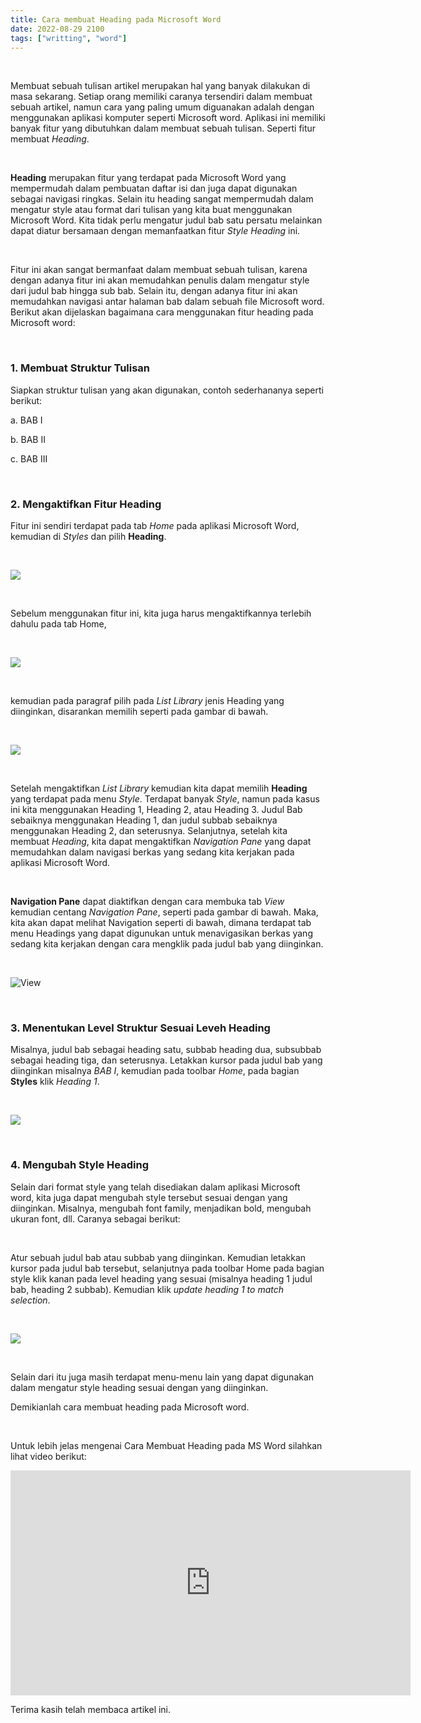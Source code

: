 ```yaml
---
title: Cara membuat Heading pada Microsoft Word
date: 2022-08-29 2100
tags: ["writting", "word"]
---
```


<br>

Membuat sebuah tulisan artikel merupakan hal yang banyak dilakukan di masa sekarang. Setiap orang memiliki caranya tersendiri dalam membuat sebuah artikel, namun cara yang paling umum diguanakan adalah dengan menggunakan aplikasi komputer seperti Microsoft word. Aplikasi ini memiliki banyak fitur yang dibutuhkan dalam membuat sebuah tulisan. Seperti fitur membuat *Heading*.

<br>

**Heading** merupakan fitur yang terdapat pada Microsoft Word yang mempermudah dalam pembuatan daftar isi dan juga dapat digunakan sebagai navigasi ringkas. Selain itu heading sangat mempermudah dalam mengatur style atau format dari tulisan yang kita buat menggunakan Microsoft Word. Kita tidak perlu mengatur judul bab satu persatu melainkan dapat diatur bersamaan dengan memanfaatkan fitur *Style Heading* ini.

<br>

Fitur ini akan sangat bermanfaat dalam membuat sebuah tulisan, karena dengan adanya fitur ini akan memudahkan penulis dalam mengatur style dari judul bab hingga sub bab. Selain itu, dengan adanya fitur ini akan memudahkan navigasi antar halaman bab dalam sebuah file Microsoft word. Berikut akan dijelaskan bagaimana cara menggunakan fitur heading pada Microsoft word:

<br> 

### 1. Membuat Struktur Tulisan

Siapkan struktur tulisan yang akan digunakan, contoh sederhananya seperti berikut:

a. BAB I

b. BAB II

c. BAB III

<br>

### 2. Mengaktifkan Fitur Heading

Fitur ini sendiri terdapat pada tab *Home* pada aplikasi Microsoft Word, kemudian di *Styles* dan pilih **Heading**.

<br>

![](./1.png)

<br>

Sebelum menggunakan fitur ini, kita juga harus mengaktifkannya terlebih dahulu pada tab Home,

<br>

![](./2.png)

<br>

kemudian pada paragraf pilih pada *List Library* jenis Heading yang diinginkan, disarankan memilih seperti pada gambar di bawah.

<br>

![](./3.png)

<br>

Setelah mengaktifkan *List Library* kemudian kita dapat memilih **Heading** yang terdapat pada menu *Style*. Terdapat banyak *Style*, namun pada kasus ini kita menggunakan Heading 1, Heading 2, atau Heading 3. Judul Bab sebaiknya menggunakan Heading 1, dan judul subbab sebaiknya menggunakan Heading 2, dan seterusnya. Selanjutnya, setelah kita membuat *Heading*, kita dapat mengaktifkan *Navigation Pane* yang dapat memudahkan dalam navigasi berkas yang sedang kita kerjakan pada aplikasi Microsoft Word.

<br>

**Navigation Pane** dapat diaktifkan dengan cara membuka tab *View* kemudian centang *Navigation Pane*, seperti pada gambar di bawah. Maka, kita akan dapat melihat Navigation seperti di bawah, dimana terdapat tab menu Headings yang dapat digunukan untuk menavigasikan berkas yang sedang kita kerjakan dengan cara mengklik pada judul bab yang diinginkan.

<br>

![View](./4.jpg)

<br>

### 3. Menentukan Level Struktur Sesuai Leveh Heading

Misalnya, judul bab sebagai heading satu, subbab heading dua, subsubbab sebagai heading tiga, dan seterusnya. Letakkan kursor pada judul bab yang diinginkan misalnya *BAB I*, kemudian pada toolbar *Home*, pada bagian **Styles** klik *Heading 1*.

<br>

![](./5.png)

<br>

### 4. Mengubah Style Heading

Selain dari format style yang telah disediakan dalam aplikasi Microsoft word, kita juga dapat mengubah style tersebut sesuai dengan yang diinginkan. Misalnya, mengubah font family, menjadikan bold, mengubah ukuran font, dll. Caranya sebagai berikut:

<br>

Atur sebuah judul bab atau subbab yang diinginkan. Kemudian letakkan kursor pada judul bab tersebut, selanjutnya pada toolbar Home pada bagian style klik kanan pada level heading yang sesuai (misalnya heading 1 judul bab, heading 2 subbab). Kemudian klik *update heading 1 to match selection*.

<br>

![](./6.png)

<br>

Selain dari itu juga masih terdapat menu-menu lain yang dapat digunakan dalam mengatur style heading sesuai dengan yang diinginkan.

Demikianlah cara membuat heading pada Microsoft word.

<br>

Untuk lebih jelas mengenai Cara Membuat Heading pada MS Word silahkan lihat video berikut:

<iframe width="640" height="360" src="https://www.youtube.com/embed/arbDZVNsop4" title="Ms Word | Part 1 Heading" frameborder="0" allow="accelerometer; autoplay; clipboard-write; encrypted-media; gyroscope; picture-in-picture" allowfullscreen></iframe>

<br>

Terima kasih telah membaca artikel ini.